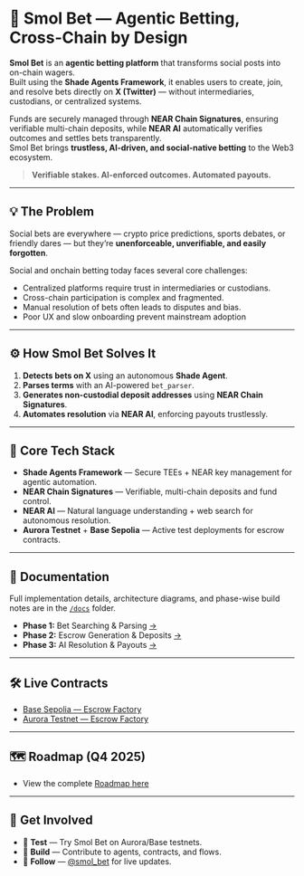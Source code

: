 # 🧠 **Smol Bet — Agentic Betting, Cross-Chain by Design**

**Smol Bet** is an **agentic betting platform** that transforms social posts into on-chain wagers.  
Built using the **Shade Agents Framework**, it enables users to create, join, and resolve bets directly on **X (Twitter)** — without intermediaries, custodians, or centralized systems.  

Funds are securely managed through **NEAR Chain Signatures**, ensuring verifiable multi-chain deposits, while **NEAR AI** automatically verifies outcomes and settles bets transparently.  
Smol Bet brings **trustless, AI-driven, and social-native betting** to the Web3 ecosystem.

> **Verifiable stakes. AI-enforced outcomes. Automated payouts.**

---

## 💡 **The Problem**
Social bets are everywhere — crypto price predictions, sports debates, or friendly dares — but they’re **unenforceable, unverifiable, and easily forgotten**. 

Social and onchain betting today faces several core challenges:

* Centralized platforms require trust in intermediaries or custodians.
* Cross-chain participation is complex and fragmented.
* Manual resolution of bets often leads to disputes and bias.
* Poor UX and slow onboarding prevent mainstream adoption

---

## ⚙️ **How Smol Bet Solves It**
1. **Detects bets on X** using an autonomous **Shade Agent**.  
2. **Parses terms** with an AI-powered `bet_parser`.  
3. **Generates non-custodial deposit addresses** using **NEAR Chain Signatures**.  
4. **Automates resolution** via **NEAR AI**, enforcing payouts trustlessly.  

---

## 🧩 **Core Tech Stack**
- **Shade Agents Framework** — Secure TEEs + NEAR key management for agentic automation.  
- **NEAR Chain Signatures** — Verifiable, multi-chain deposits and fund control.  
- **NEAR AI** — Natural language understanding + web search for autonomous resolution.  
- **Aurora Testnet** + **Base Sepolia** — Active test deployments for escrow contracts.  

---

## 📂 **Documentation**
Full implementation details, architecture diagrams, and phase-wise build notes are in the [`/docs`](./docs) folder.  
- **Phase 1:** Bet Searching & Parsing [->](/docs/phase1.md)  
- **Phase 2:** Escrow Generation & Deposits  [->](/docs/phase2.md)  
- **Phase 3:** AI Resolution & Payouts  [->](/docs/phase3.md)  

---

## 🛠 **Live Contracts**
- [Base Sepolia — Escrow Factory](https://sepolia.basescan.org/address/0xfd5152d481cb46ea91aa317782e5963edc45a609)  
- [Aurora Testnet — Escrow Factory](https://explorer.testnet.aurora.dev/address/0x402BB0aD0B394EB38ebAA0a5c271eE01341e2AF0)

---

## 🗺 **Roadmap (Q4 2025)**
- View the complete [Roadmap here](./Roadmap.md)

---

## 📣 **Get Involved**
- 🧪 **Test** — Try Smol Bet on Aurora/Base testnets.  
- 🧱 **Build** — Contribute to agents, contracts, and flows.  
- 📢 **Follow** — [@smol_bet](https://twitter.com/smol_bet) for live updates.  

